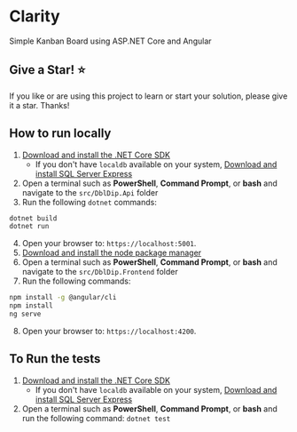 # Clarity

Simple Kanban Board using ASP.NET Core and Angular

## Give a Star! :star:

If you like or are using this project to learn or start your solution, please give it a star. Thanks!

## How to run locally

1. [Download and install the .NET Core SDK](https://dotnet.microsoft.com/download)
    * If you don't have `localdb` available on your system, [Download and install SQL Server Express](https://docs.microsoft.com/en-us/sql/database-engine/configure-windows/sql-server-express-localdb)
2. Open a terminal such as **PowerShell**, **Command Prompt**, or **bash** and navigate to the `src/DblDip.Api` folder
3. Run the following `dotnet` commands:
```sh
dotnet build
dotnet run
```
4. Open your browser to: `https://localhost:5001`.
5. [Download and install the node package manager](https://nodejs.org/en/download)
6. Open a terminal such as **PowerShell**, **Command Prompt**, or **bash** and navigate to the `src/DblDip.Frontend` folder
7. Run the following commands:
```sh
npm install -g @angular/cli
npm install
ng serve
```
8. Open your browser to: `https://localhost:4200`.

## To Run the tests
1. [Download and install the .NET Core SDK](https://dotnet.microsoft.com/download)
    * If you don't have `localdb` available on your system, [Download and install SQL Server Express](https://docs.microsoft.com/en-us/sql/database-engine/configure-windows/sql-server-express-localdb)
2. Open a terminal such as **PowerShell**, **Command Prompt**, or **bash** and run the following command:
`dotnet test`

